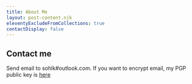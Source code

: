 ```yaml
---
title: About Me
layout: post-content.njk
eleventyExcludeFromCollections: true
contactDisplay: false
---
```


## Contact me
Send email to sohlk#outlook.com. If you want to encrypt email, my PGP public key is [here](/assets/pub.asc)
